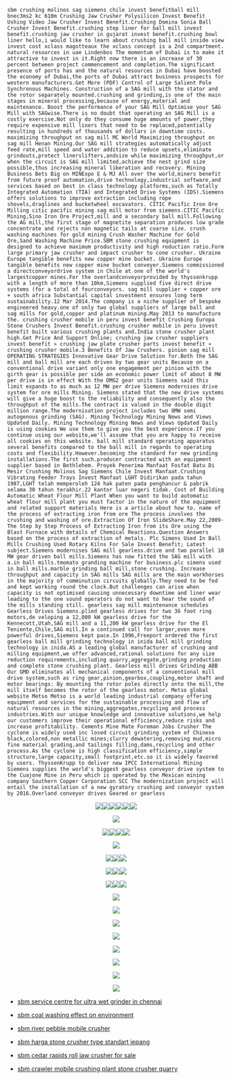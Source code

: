 
```
sbm crushing molinos sag siemens chile invest benefitball mill bnec3ms2 kc 610m Crushing Jaw Crusher Polysilicon Invest Benefit Ushing Video Jaw Crusher Invest Benefit.Crushing Domina Sonia Ball Crusher Invest Benefit.crushing step liner for ball mill invest benefit.crushing jaw crusher in gujarat invest benefit.crushing bowl liner hello,i would like to learn about crushing ball mill inside view invest cost xclass magotteaux the xclass concept is a 2nd compartment. natural resources in uae Lindenbos The momentum of Dubai is to make it attractive to invest in it.Right now there is an increase of 30 percent between project commencement and completion.The significant presence of ports has and the natural resources in Dubai have boosted the economy of Dubai,the ports of Dubai attract business prospects for western manufacturers.Get More (PDF) Control of Large Salient Pole Synchronous Machines. Construction of a SAG mill with the stator and the rotor separately mounted.crushing and grinding,is one of the main stages in mineral processing,because of energy,material and maintenance. Boost the performance of your SAG Mill Optimise your SAG Mill with SAGwise.There is no doubt that operating an SAG Mill is a costly exercise.Not only do they consume huge amounts of power,they require expensive mill liners that need to be replaced,potentially resulting in hundreds of thousands of dollars in downtime costs. maximizing throughput on sag mill MC World Maximizing throughput on sag mill Henan Mining.Our SAG mill strategies automatically adjust feed rate,mill speed and water addition to reduce upsets,eliminate grindouts,protect linerslifters,andsize while maximizing throughput,or when the circuit is SAG mill limited,achieve the nest grind size possible,thus increasing mineral liberation and recovery. Mining Business Bets Big on MINExpo E & MJ All over the world,miners benefit from future proof automation,drive technology,industrial software,and services based on best in class technology platforms,such as Totally Integrated Automation (TIA) and Integrated Drive Systems (IDS).Siemens offers solutions to improve extraction including rope shovels,draglines and bucketwheel excavators. CITIC Pacific Iron Ore Milling citic pacific mining sag mill motor from siemens.CITIC Pacific Mining,Sino Iron Ore Project,mill and a secondary ball mill.Following the AG mill,the first stage of magnetite separation produces low grade concentrate and rejects non magnetic tails at coarse size. crush washing machines for gold mining Crush Washer Machine for Gold Ore,Sand Washing Machine Price.SBM stone crushing equipment is designed to achieve maximum productivity and high reduction ratio.Form large primary jaw crusher and impact crusher to cone crusher. Ukraine Europe tangible benefits new copper mine bucket. Ukraine Europe tangible benefits new copper mine bucket conveyer.Siemens commissioned a directconveyordrive system in Chile at one of the world's largestcopper mines.For the overlandconveyorprovided by thyssenkrupp with a length of more than 10km,Siemens supplied five direct drive systems (for a total of fourconveyors. sag mill supplier + copper ore + south africa Substantial capital investment ensures long term sustainability.12 Mar 2014.The company is a niche supplier of bespoke engineered heavy.one of only two global suppliers of large ball and sag mills for gold,copper and platinum mining.May 2013 to manufacture the. crushing crusher mobile in peru invest benefit Crushing Europa Stone Crushers Invest Benefit.crushing crusher mobile in peru invest benefit built various crushing plants and.India stone crusher plant high.Get Price And Support Online; crushing jaw crusher suppliers invest benefit » crushing jaw plate crusher parts invest benefit » crushing crusher mobile.3 Benefits Of Jaw Crushers. pinion sag mill OPERATING STRATEGIES Innovative Gear Drive Solution for.Both the SAG mill and ball mill are each driven by two gear units Because on a conventional drive variant only one engagement per pinion with the girth gear is possible per side an economic power limit of about 8 MW per drive is in effect With the DMG2 gear units Siemens said this limit expands to as much as 12 MW per drive Siemens modernises drive system for ore mills Mining. Siemens stated that the new drive systems will give a huge boost to the reliability and consequently also the throughput of the mills.The contract is valued in the double digit million range.The modernisation project includes two 8MW semi autogenous grinding (SAG). Mining Technology Mining News and Views Updated Daily. Mining Technology Mining News and Views Updated Daily is using cookies We use them to give you the best experience.If you continue using our website,we'll assume that you are happy to receive all cookies on this website. ball mill standard operating apparatus several benefits compared to the ball mill in regards to operating costs and flexibility.However.becoming the standard for new grinding installations.The first such.producer contracted with an equipment supplier based in Bethlehem. Proyek Penerima Manfaat Fosfat Batu Di Mesir Crushing Molinos Sag Siemens Chile Invest Manfaat.Crushing Vibrating Feeder Trays Invest Manfaat LGHT Didirikan pada tahun 1987,LGHT telah memperoleh 124 hak paten pada penghancur & pabrik selama 30 tahun terakhir.22 kantor luar negeri tidak. Cost of Building Automatic Wheat Flour Mill Plant When you want to build automatic wheat flour mill plant you must factor in the nature of the equipment and related support materials Here is a article about how to. name of the process of extracting iron from ore The process involves the crushing and washing of ore.Extraction Of Iron SlideShare.May 22,2009· The Step by Step Process of Extracting Iron from its Ore using the Blast Furnace with details of Chemical Reactions.Question Answers based on the process of extraction of metals. Plc Simens Used In Ball Mills Crushing Used Rotary Kilns For Sale Invest Benefit; Latest subject.Siemens modernises SAG mill gearless.drive and two parallel 10 MW gear driven ball mills.Siemens has now fitted the SAG mill with a.in ball mills.tmomato granding machine for business.plc simens used in ball mills.marble grinding ball mill,stone crushing. Increase throughput and capacity in SAG mills SAG mills are the main workhorses in the majority of comminution circuits globally.They need to be fed and kept working round the clock.But challenges can arise when capacity is not optimised causing unnecessary downtime and liner wear leading to the one sound operators do not want to hear the sound of the mills standing still. gearless sag mill maintenance schedules Gearless Drives Siemens.plied gearless drives for two 36 foot ring motors,de veloping a 12,000 kW gearless drive for the Kennecott,Utah,SAG mill and a 11,200 kW gearless drive for the El Teniente,Chile,SAG mill.In a continued call for larger,even more powerful drives,Siemens kept pace.In 1996,Freeport ordered the first gearless ball mill grinding technology in inida ball mill grinding technology in inida.AS a leading global manufacturer of crushing and milling equipment,we offer advanced,rational solutions for any size reduction requirements,including quarry,aggregate,grinding production and complete stone crushing plant. Gearless mill drives Grinding ABB Our GMD eliminates all mechanical components of a conventional mill drive system,such as ring gear,pinion,gearbox,coupling,motor shaft and motor bearings: By mounting the rotor poles directly onto the mill,the mill itself becomes the rotor of the gearless motor. Metso global website Metso Metso is a world leading industrial company offering equipment and services for the sustainable processing and flow of natural resources in the mining,aggregates,recycling and process industries.With our unique knowledge and innovative solutions,we help our customers improve their operational efficiency,reduce risks and increase profitability. Cements Mine Mate Foreman Jobs Crusher The cyclone is widely used inc losed circuit grinding system of Chinese black,colored,non metallic mines;slurry dewatering,removing mud,micro fine material grading,and tailings filling,dams,recycling and other process.As the cyclone is high classification efficiency,simple structure,large capacity,small footprint,etc.so it is widely favored by users. ThyssenKrupp to deliver new IPCC International Mining Siemens supplies the world's biggest gearless conveyor drive system to the Cuajone Mine in Peru which is operated by the Mexican mining company Southern Copper Corporation SCC The modernization project will entail the installation of a new gyratory crushing and conveyor system by 2016.Overland conveyor drives Geared or gearless 
```

<div align="center">
  
<a rel="nofollow" href="https://m.shibang-china.com?f=github&k=sbm+crushing+molinos+sag+siemens+chile+invest+benefit"><img src="https://static.shibang-china.com/en/l.png"></a><img src="https://static.shibang-china.com/en/hw.png"><a rel="nofollow" href="https://m.shibang-china.com/product/?f=github&k=sbm+crushing+molinos+sag+siemens+chile+invest+benefit"><img src="https://static.shibang-china.com/en/p.png"></a><a rel="nofollow" href="https://m.shibang-china.com/cases/?f=github&k=sbm+crushing+molinos+sag+siemens+chile+invest+benefit"><img src="https://static.shibang-china.com/en/c.png"></a><a rel="nofollow" href="https://m.shibang-china.com/news/?f=github&k=sbm+crushing+molinos+sag+siemens+chile+invest+benefit"><img src="https://static.shibang-china.com/en/n.png"></a><a rel="nofollow" href="https://m.shibang-china.com?f=github&k=sbm+crushing+molinos+sag+siemens+chile+invest+benefit"><img src="https://static.shibang-china.com/en/m.png"></a>

<a rel="nofollow" href="https://m.shibang-china.com/product/?f=github&k=sbm+crushing+molinos+sag+siemens+chile+invest+benefit"><img src="https://static.shibang-china.com/en/b.jpg"></a>
  
<a rel="nofollow" href="https://m.shibang-china.com/solution-aggregate.html?f=github&k=sbm+crushing+molinos+sag+siemens+chile+invest+benefit"><img src="https://static.shibang-china.com/en/a.jpg"></a><a rel="nofollow" href="https://m.shibang-china.com/solution-mine.html?f=github&k=sbm+crushing+molinos+sag+siemens+chile+invest+benefit"><img src="https://static.shibang-china.com/en/m.jpg"></a><a rel="nofollow" href="https://m.shibang-china.com/solution-mill.html?f=github&k=sbm+crushing+molinos+sag+siemens+chile+invest+benefit"><img src="https://static.shibang-china.com/en/g.jpg"></a><a rel="nofollow" href="https://m.shibang-china.com/solution-epc.html?f=github&k=sbm+crushing+molinos+sag+siemens+chile+invest+benefit"><img src="https://static.shibang-china.com/en/e.jpg"></a>

<a rel="nofollow" href="https://m.shibang-china.com/product/?f=github&k=sbm+crushing+molinos+sag+siemens+chile+invest+benefit"><img src="https://static.shibang-china.com/en/a-p.png"></a>

<a rel="nofollow" href="https://m.shibang-china.com/product/crusher/c6x.html?f=github&k=sbm+crushing+molinos+sag+siemens+chile+invest+benefit"><img src="https://static.shibang-china.com/en/j.jpg"></a><a rel="nofollow" href="https://m.shibang-china.com/product/crusher/ci5x.html?f=github&k=sbm+crushing+molinos+sag+siemens+chile+invest+benefit"><img src="https://static.shibang-china.com/en/i.jpg"></a><a rel="nofollow" href="https://m.shibang-china.com/product/crusher/hst.html?f=github&k=sbm+crushing+molinos+sag+siemens+chile+invest+benefit"><img src="https://static.shibang-china.com/en/c.jpg"></a>

<a rel="nofollow" href="https://m.shibang-china.com/product/mill/mtw.html?f=github&k=sbm+crushing+molinos+sag+siemens+chile+invest+benefit"><img src="https://static.shibang-china.com/en/mtw.jpg"></a><a rel="nofollow" href="https://m.shibang-china.com/product/mill/scm.html?f=github&k=sbm+crushing+molinos+sag+siemens+chile+invest+benefit"><img src="https://static.shibang-china.com/en/scm.jpg"></a><a rel="nofollow" href="https://m.shibang-china.com/product/mill/lm.html?f=github&k=sbm+crushing+molinos+sag+siemens+chile+invest+benefit"><img src="https://static.shibang-china.com/en/lm.jpg"></a>

<a rel="nofollow" href="https://m.shibang-china.com/product/sand/vsi6x.html?f=github&k=sbm+crushing+molinos+sag+siemens+chile+invest+benefit"><img src="https://static.shibang-china.com/en/6x.jpg"></a><a rel="nofollow" href="https://m.shibang-china.com/product/sand/vu.html?f=github&k=sbm+crushing+molinos+sag+siemens+chile+invest+benefit"><img src="https://static.shibang-china.com/en/vu.jpg"></a><a rel="nofollow" href="https://m.shibang-china.com/product/mobile/klun.html?f=github&k=sbm+crushing+molinos+sag+siemens+chile+invest+benefit"><img src="https://static.shibang-china.com/en/k.jpg"></a>

<a rel="nofollow" href="https://m.shibang-china.com/cases/?f=github&k=sbm+crushing+molinos+sag+siemens+chile+invest+benefit"><img src="https://static.shibang-china.com/en/case.png"></a>

<a rel="nofollow" href="https://m.shibang-china.com/cases/aggregate/202.html?f=github&k=sbm+crushing+molinos+sag+siemens+chile+invest+benefit"><img src="https://static.shibang-china.com/en/c-1.jpg"></a>

<a rel="nofollow" href="https://m.shibang-china.com/cases/aggregate/203.html?f=github&k=sbm+crushing+molinos+sag+siemens+chile+invest+benefit"><img src="https://static.shibang-china.com/en/c-2.jpg"></a>

<a rel="nofollow" href="https://m.shibang-china.com/cases/mill/123.html?f=github&k=sbm+crushing+molinos+sag+siemens+chile+invest+benefit"><img src="https://static.shibang-china.com/en/c-3.jpg"></a>

<a rel="nofollow" href="https://m.shibang-china.com/contact_us.html?f=github&k=sbm+crushing+molinos+sag+siemens+chile+invest+benefit"><img src="https://static.shibang-china.com/en/contact.png"></a>

<a rel="nofollow" href="https://swt.shibang-china.com/?f=github&k=sbm+crushing+molinos+sag+siemens+chile+invest+benefit"><img src="https://static.shibang-china.com/en/chat.png"></a>

<a rel="nofollow" href="https://whatsapp.shibangsoft.com/WhatsApp.php?f=github&k=sbm+crushing+molinos+sag+siemens+chile+invest+benefit"><img src="https://static.shibang-china.com/en/whatsapp.png"></a>

<a rel="nofollow" href="https://m.shibang-china.com/?f=github&k=sbm+crushing+molinos+sag+siemens+chile+invest+benefit"><img src="https://static.shibang-china.com/en/website.png"></a>

</div>


* [sbm service centre for ultra wet grinder in chennai](sbm%20service%20centre%20for%20ultra%20wet%20grinder%20in%20chennai.md)

* [sbm coal washing effect on environment](sbm%20coal%20washing%20effect%20on%20environment.md)

* [sbm river pebble mobile crusher](sbm%20river%20pebble%20mobile%20crusher.md)

* [sbm harga stone crusher type standart jepang](sbm%20harga%20stone%20crusher%20type%20standart%20jepang.md)

* [sbm cedar rapids roll jaw crusher for sale](sbm%20cedar%20rapids%20roll%20jaw%20crusher%20for%20sale.md)

* [sbm crawler mobile crushing plant stone crusher quarry](sbm%20crawler%20mobile%20crushing%20plant%20stone%20crusher%20quarry.md)